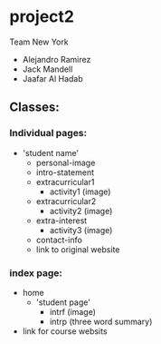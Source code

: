 # project2
Team New York
- Alejandro Ramirez
- Jack Mandell
- Jaafar Al Hadab

## Classes:
### Individual pages:
- 'student name'
	- personal-image
	- intro-statement
	- extracurricular1
		- activity1 (image)
	- extracurricular2
		- activity2 (image)
	- extra-interest
		- activity3 (image)
	- contact-info
	- link to original website

### index page:
- home 
	- 'student page'
		- intrf (image)
		- intrp (three word summary)
- link for course websits
